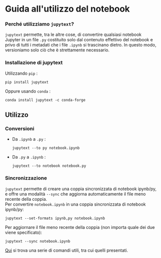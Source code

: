 # Guida all'utilizzo del notebook
### Perché utilizziamo `jupytext`?
`jupytext` permette, tra le altre cose, di convertire qualsiasi notebook Jupyter in un file `.py` costituito solo dal contenuto effettivo del notebook e privo di tutti i metadati che i file `.ipynb` si trascinano dietro. In questo modo, versioniamo solo ciò che è strettamente necessario.

### Installazione di jupytext
Utilizzando `pip` :
  
  ```console
  pip install jupytext
  ```
Oppure usando `conda` :
  
  ```console
  conda install jupytext -c conda-forge
  ```

## Utilizzo
### Conversioni
- Da `.ipynb` a  `.py` :
  
  ```console
  jupytext --to py notebook.ipynb 
  ```
- Da `.py` a  `.ipynb` :
  
  ```console
  jupytext --to notebook notebook.py
  ```
### Sincronizzazione
`jupytext` permette di creare una coppia sincronizzata di notebook ipynb/py, e offre una modalità `--sync` che aggiorna automaticamente il file meno recente della coppia.  
Per convertire `notebook.ipynb` in una coppia sincronizzata di notebook ipynb/py:
```console
jupytext --set-formats ipynb,py notebook.ipynb
```
Per aggiornare il file meno recente della coppia (non importa quale dei due viene specificato):
```console
jupytext --sync notebook.ipynb
```

[Qui](https://jupytext.readthedocs.io/en/latest/using-cli.html) si trova una serie di comandi utili, tra cui quelli presentati.
